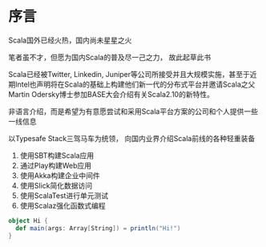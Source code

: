 # 序言
Scala国外已经火热，国内尚未星星之火

笔者虽不才，但愿为国内Scala的普及尽一己之力， 故此起草此书

Scala已经被Twitter, Linkedin, Juniper等公司所接受并且大规模实施，甚至于近期Intel也声明将在Scala的基础上构建他们新一代的分布式平台并邀请Scala之父Martin Odersky博士参加BASE大会介绍有关Scala2.10的新特性。

非语言介绍，而是希望为有意愿尝试和采用Scala平台方案的公司和个人提供一些一线信息

以Typesafe Stack三驾马车为统领， 向国内业界介绍Scala前线的各种轻重装备

1. 使用SBT构建Scala应用
2. 通过Play构建Web应用
3. 使用Akka构建企业中间件
4. 使用Slick简化数据访问
5. 使用ScalaTest进行单元测试
6. 使用Scalaz强化函数式编程


```scala
object Hi {
  def main(args: Array[String]) = println("Hi!")
}
```

